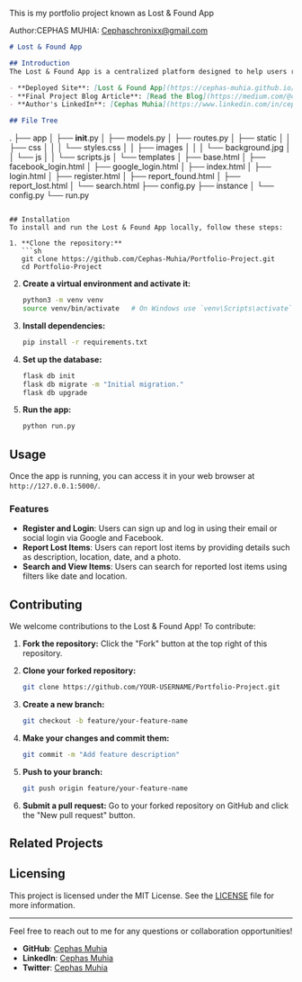 This is my portfolio project known as Lost & Found App

Author:CEPHAS MUHIA: Cephaschronixx@gmail.com

```markdown
# Lost & Found App

## Introduction
The Lost & Found App is a centralized platform designed to help users report and find lost items with ease. Whether it's your favorite watch, a cherished piece of jewelry, or an essential document, this app aims to make the recovery process less stressful and more efficient. This project was developed as part of a portfolio project for Holberton School.

- **Deployed Site**: [Lost & Found App](https://cephas-muhia.github.io/Portfolio-Project/)
- **Final Project Blog Article**: [Read the Blog](https://medium.com/@cephas-muhia/how-i-created-the-lost-found-app-a-journey-of-learning-and-innovation)
- **Author's LinkedIn**: [Cephas Muhia](https://www.linkedin.com/in/cephas-muhia/)

## File Tree

```
.
├── app
│   ├── __init__.py
│   ├── models.py
│   ├── routes.py
│   ├── static
│   │   ├── css
│   │   │   └── styles.css
│   │   ├── images
│   │   │   └── background.jpg
│   │   └── js
│   │       └── scripts.js
│   └── templates
│       ├── base.html
│       ├── facebook_login.html
│       ├── google_login.html
│       ├── index.html
│       ├── login.html
│       ├── register.html
│       ├── report_found.html
│       ├── report_lost.html
│       └── search.html
├── config.py
├── instance
│   └── config.py
└── run.py
```

## Installation
To install and run the Lost & Found App locally, follow these steps:

1. **Clone the repository:**
   ```sh
   git clone https://github.com/Cephas-Muhia/Portfolio-Project.git
   cd Portfolio-Project
   ```

2. **Create a virtual environment and activate it:**
   ```sh
   python3 -m venv venv
   source venv/bin/activate   # On Windows use `venv\Scripts\activate`
   ```

3. **Install dependencies:**
   ```sh
   pip install -r requirements.txt
   ```

4. **Set up the database:**
   ```sh
   flask db init
   flask db migrate -m "Initial migration."
   flask db upgrade
   ```

5. **Run the app:**
   ```sh
   python run.py
   ```

## Usage
Once the app is running, you can access it in your web browser at `http://127.0.0.1:5000/`.

### Features
- **Register and Login**: Users can sign up and log in using their email or social login via Google and Facebook.
- **Report Lost Items**: Users can report lost items by providing details such as description, location, date, and a photo.
- **Search and View Items**: Users can search for reported lost items using filters like date and location.

## Contributing
We welcome contributions to the Lost & Found App! To contribute:

1. **Fork the repository:**
   Click the "Fork" button at the top right of this repository.

2. **Clone your forked repository:**
   ```sh
   git clone https://github.com/YOUR-USERNAME/Portfolio-Project.git
   ```

3. **Create a new branch:**
   ```sh
   git checkout -b feature/your-feature-name
   ```

4. **Make your changes and commit them:**
   ```sh
   git commit -m "Add feature description"
   ```

5. **Push to your branch:**
   ```sh
   git push origin feature/your-feature-name
   ```

6. **Submit a pull request:**
   Go to your forked repository on GitHub and click the "New pull request" button.

## Related Projects



## Licensing
This project is licensed under the MIT License. See the [LICENSE](LICENSE) file for more information.

---

Feel free to reach out to me for any questions or collaboration opportunities!

- **GitHub**: [Cephas Muhia](https://github.com/Cephas-Muhia/Portfolio-Project)
- **LinkedIn**: [Cephas Muhia](https://www.linkedin.com/in/cephas-muhia/)
- **Twitter**: [Cephas Muhia](https://x.com/CephasMuhia)
```

